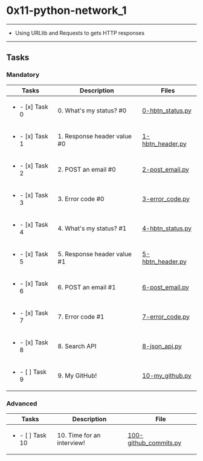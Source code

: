 # 0x11-python-network_1

---

* Using URLlib and Requests to gets HTTP responses

---

## Tasks

### Mandatory

| Tasks | Description | Files |
| ----- | ----- | -----|
| <ul><li> - [x] Task 0 </li></ul> | 0. What's my status? #0 | [0-hbtn_status.py](0-hbtn_status.py) |
| <ul><li> - [x] Task 1 </li></ul> | 1. Response header value #0 | [1-hbtn_header.py](1-hbtn_header.py) |
| <ul><li> - [x] Task 2 </li></ul> | 2. POST an email #0 | [2-post_email.py](2-post_email.py) |
| <ul><li> - [x] Task 3 </li></ul> | 3. Error code #0 | [3-error_code.py](3-error_code.py) |
| <ul><li> - [x] Task 4 </li></ul> | 4. What's my status? #1 | [4-hbtn_status.py](4-hbtn_status.py) |
| <ul><li> - [x] Task 5 </li></ul> | 5. Response header value #1 | [5-hbtn_header.py](5-hbtn_header.py) |
| <ul><li> - [x] Task 6 </li></ul> | 6. POST an email #1 | [6-post_email.py](6-post_email.py) |
| <ul><li> - [x] Task 7 </li></ul> | 7. Error code #1 | [7-error_code.py](7-error_code.py) |
| <ul><li> - [x] Task 8 </li></ul> | 8. Search API | [8-json_api.py](8-json_api.py) |
| <ul><li> - [ ] Task 9 </li></ul> | 9. My GitHub! | [10-my_github.py](10-my_github.py) |

### Advanced

| Tasks | Description | File |
| ----- | ----- | ----- |
| <ul><li> - [ ] Task 10 </li></ul> | 10. Time for an interview! | [100-github_commits.py](100-github_commits.py) |

